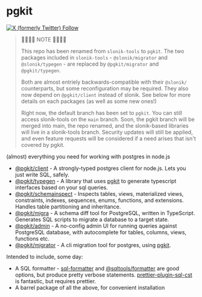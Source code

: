 # pgkit

[![X (formerly Twitter) Follow](https://img.shields.io/twitter/follow/mmkal)](https://x.com/mmkalmmkal)

<blockquote>
🚧🚧🚧🚧 NOTE 🚧🚧🚧🚧

This repo has been renamed from `slonik-tools` to `pgkit`. The two packages included in `slonik-tools` - `@slonik/migrator` and `@slonik/typegen` - are replaced by `@pgkit/migrator` and `@pgkit/typegen`.

Both are almost entriely backwards-compatible with their `@slonik/` counterparts, but some reconfiguration may be required. They also now depend on `@pgkit/client` instead of slonik. See below for more details on each packages (as well as some new ones!)

Right now, the default branch has been set to `pgkit`. You can still access slonik-tools on the `main` branch. Soon, the pgkit branch will be merged into main, the repo renamed, and the slonik-based libraries will live in a slonik-tools branch. Security updates will still be applied, and even feature requests will be considered if a need arises that isn't covered by pgkit.
</blockquote>

(almost) everything you need for working with postgres in node.js

<!-- codegen:start {preset: monorepoTOC, sort: topological, filter: '@pgkit'} -->
- [@pgkit/client](https://github.com/mmkal/pgkit/tree/pgkit/packages/client#readme) - A strongly-typed postgres client for node.js. Lets you just write SQL, safely.
- [@pgkit/typegen](https://github.com/mmkal/pgkit/tree/pgkit/packages/typegen#readme) - A library that uses [pgkit](https://npmjs.com/package/@pgkit/client) to generate typescript interfaces based on your sql queries.
- [@pgkit/schemainspect](./packages/schemainspect) - Inspects tables, views, materialized views, constraints, indexes, sequences, enums, functions, and extensions. Handles table partitioning and inheritance.
- [@pgkit/migra](https://github.com/mmkal/pgkit/tree/pgkit/packages/migra#readme) - A schema diff tool for PostgreSQL, written in TypeScript. Generates SQL scripts to migrate a database to a target state.
- [@pgkit/admin](https://github.com/mmkal/pgkit/tree/pgkit/packages/admin#readme) - A no-config admin UI for running queries against PostgreSQL database, with autocomplete for tables, columns, views, functions etc.
- [@pgkit/migrator](https://github.com/mmkal/pgkit/tree/pgkit/packages/migrator#readme) - A cli migration tool for postgres, using [pgkit](https://npmjs.com/package/@pgkit/client).
<!-- codegen:end -->

Intended to include, some day:

- A SQL formatter - [sql-formatter](https://www.npmjs.com/package/sql-formatter) and [@sqltools/formatter](https://www.npmjs.com/package/@sqltools/formatter) are good options, but produce pretty verbose statements. [prettier-plugin-sql-cst](https://github.com/nene/prettier-plugin-sql-cst) is fantastic, but requires prettier.
- A barrel package of all the above, for convenient installation